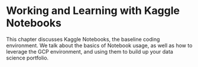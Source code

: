 # Working and Learning with Kaggle Notebooks

This chapter discusses Kaggle Notebooks, the baseline coding environment. We talk about the basics of Notebook usage, as well as how to leverage the GCP environment, and using them to build up your data science portfolio.
